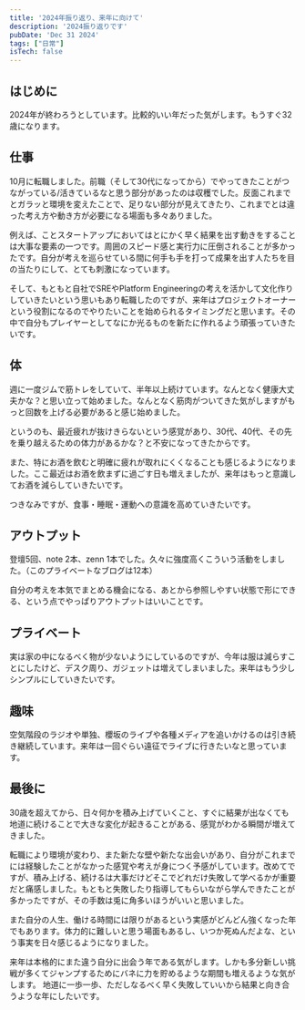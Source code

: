 ```yaml
---
title: '2024年振り返り、来年に向けて'
description: '2024振り返りです'
pubDate: 'Dec 31 2024'
tags: ["日常"]
isTech: false
---
```


## はじめに

2024年が終わろうとしています。比較的いい年だった気がします。もうすぐ32歳になります。

## 仕事

10月に転職しました。前職（そして30代になってから）でやってきたことがつながっている/活きているなと思う部分があったのは収穫でした。反面これまでとガラッと環境を変えたことで、足りない部分が見えてきたり、これまでとは違った考え方や動き方が必要になる場面も多々ありました。

例えば、ことスタートアップにおいてはとにかく早く結果を出す動きをすることは大事な要素の一つです。周囲のスピード感と実行力に圧倒されることが多かったです。自分が考えを巡らせている間に何手も手を打って成果を出す人たちを目の当たりにして、とても刺激になっています。

そして、もともと自社でSREやPlatform Engineeringの考えを活かして文化作りしていきたいという思いもあり転職したのですが、来年はプロジェクトオーナーという役割になるのでやりたいことを始められるタイミングだと思います。その中で自分もプレイヤーとしてなにか光るものを新たに作れるよう頑張っていきたいです。

## 体

週に一度ジムで筋トレをしていて、半年以上続けています。なんとなく健康大丈夫かな？と思い立って始めました。なんとなく筋肉がついてきた気がしますがもっと回数を上げる必要があると感じ始めました。

というのも、最近疲れが抜けきらないという感覚があり、30代、40代、その先を乗り越えるための体力があるかな？と不安になってきたからです。

また、特にお酒を飲むと明確に疲れが取れにくくなることも感じるようになりました。ここ最近はお酒を飲まずに過ごす日も増えましたが、来年はもっと意識してお酒を減らしていきたいです。

つきなみですが、食事・睡眠・運動への意識を高めていきたいです。

## アウトプット

登壇5回、note 2本、zenn 1本でした。久々に強度高くこういう活動をしました。（このプライベートなブログは12本）

自分の考えを本気でまとめる機会になる、あとから参照しやすい状態で形にできる、という点でやっぱりアウトプットはいいことです。

## プライベート

実は家の中になるべく物が少ないようにしているのですが、今年は服は減らすことにしたけど、デスク周り、ガジェットは増えてしまいました。来年はもう少しシンプルにしていきたいです。

## 趣味

空気階段のラジオや単独、櫻坂のライブや各種メディアを追いかけるのは引き続き継続しています。来年は一回ぐらい遠征でライブに行きたいなと思っています。

## 最後に

30歳を超えてから、日々何かを積み上げていくこと、すぐに結果が出なくても地道に続けることで大きな変化が起きることがある、感覚がわかる瞬間が増えてきました。

転職により環境が変わり、また新たな壁や新たな出会いがあり、自分がこれまでには経験したことがなかった感覚や考えが身につく予感がしています。改めてですが、積み上げる、続けるは大事だけどそこでどれだけ失敗して学べるかが重要だと痛感しました。もともと失敗したり指導してもらいながら学んできたことが多かったですが、その手数は兎に角多いほうがいいと思いました。

また自分の人生、働ける時間には限りがあるという実感がどんどん強くなった年でもあります。体力的に難しいと思う場面もあるし、いつか死ぬんだよな、という事実を日々感じるようになりました。

来年は本格的にまた違う自分に出会う年である気がします。しかも多分新しい挑戦が多くてジャンプするためにバネに力を貯めるような期間も増えるような気がします。
地道に一歩一歩、ただしなるべく早く失敗していいから結果と向き合うような年にしたいです。
